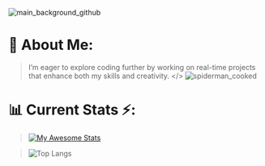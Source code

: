 ![main_background_github](https://github.com/user-attachments/assets/27c744de-cdc6-4870-a2c6-624059a8e0d1)

# 🧃 About Me:
>I’m eager to explore coding further by working on real-time projects that enhance both my skills and creativity. </>
>![spiderman_cooked](https://github.com/user-attachments/assets/18756891-1c31-44e8-92a1-478da389ef10)

<!--
# 🦾💡 Tech Stack:
![C](https://img.shields.io/badge/c-%2300599C.svg?style=for-the-badge&logo=c&logoColor=white) ![Python](https://img.shields.io/badge/python-3670A0?style=for-the-badge&logo=python&logoColor=ffdd54) ![Riot Games](https://img.shields.io/badge/riotgames-D32936.svg?style=for-the-badge&logo=riotgames&logoColor=white) ![Epic Games](https://img.shields.io/badge/epicgames-%23313131.svg?style=for-the-badge&logo=epicgames&logoColor=white) ![Steam](https://img.shields.io/badge/steam-%23000000.svg?style=for-the-badge&logo=steam&logoColor=white)

**Unlock this when needed bruh**
-->


# 📊 Current Stats ⚡:
>[![My Awesome Stats](https://awesome-github-stats.azurewebsites.net/user-stats/Mitxh13?cardType=github&theme=github-dark&preferLogin=false)](https://git.io/awesome-stats-card)

>![Top Langs](https://github-readme-stats.vercel.app/api/top-langs/?username=Mitxh13&layout=compact&theme=dark&hide_border=true)


<!-- Hiding this line till i start leetcode :)
![Leetcode Stats](https://leetcard.jacoblin.cool/Mitxh13?theme=nord)
uncomment it once started-->


